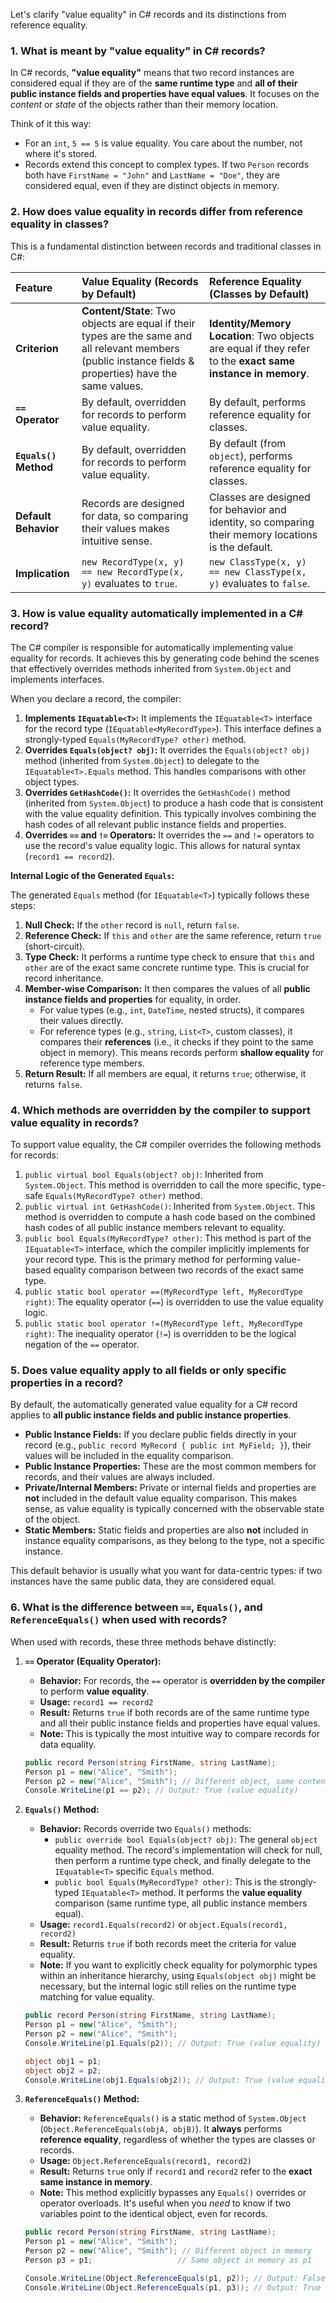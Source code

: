 Let's clarify "value equality" in C\# records and its distinctions from reference equality.

### 1\. What is meant by "value equality" in C\# records?

In C\# records, **"value equality"** means that two record instances are considered equal if they are of the **same runtime type** and **all of their public instance fields and properties have equal values**. It focuses on the *content* or *state* of the objects rather than their memory location.

Think of it this way:

  * For an `int`, `5 == 5` is value equality. You care about the number, not where it's stored.
  * Records extend this concept to complex types. If two `Person` records both have `FirstName = "John"` and `LastName = "Doe"`, they are considered equal, even if they are distinct objects in memory.

### 2\. How does value equality in records differ from reference equality in classes?

This is a fundamental distinction between records and traditional classes in C\#:

| Feature         | Value Equality (Records by Default)                                  | Reference Equality (Classes by Default)                               |
| :-------------- | :------------------------------------------------------------------- | :-------------------------------------------------------------------- |
| **Criterion** | **Content/State**: Two objects are equal if their types are the same and all relevant members (public instance fields & properties) have the same values. | **Identity/Memory Location**: Two objects are equal if they refer to the **exact same instance in memory**. |
| **`==` Operator** | By default, overridden for records to perform value equality.          | By default, performs reference equality for classes.                  |
| **`Equals()` Method** | By default, overridden for records to perform value equality.          | By default (from `object`), performs reference equality for classes.  |
| **Default Behavior** | Records are designed for data, so comparing their values makes intuitive sense. | Classes are designed for behavior and identity, so comparing their memory locations is the default. |
| **Implication** | `new RecordType(x, y) == new RecordType(x, y)` evaluates to `true`. | `new ClassType(x, y) == new ClassType(x, y)` evaluates to `false`.   |

### 3\. How is value equality automatically implemented in a C\# record?

The C\# compiler is responsible for automatically implementing value equality for records. It achieves this by generating code behind the scenes that effectively overrides methods inherited from `System.Object` and implements interfaces.

When you declare a record, the compiler:

1.  **Implements `IEquatable<T>`:** It implements the `IEquatable<T>` interface for the record type (`IEquatable<MyRecordType>`). This interface defines a strongly-typed `Equals(MyRecordType? other)` method.
2.  **Overrides `Equals(object? obj)`:** It overrides the `Equals(object? obj)` method (inherited from `System.Object`) to delegate to the `IEquatable<T>.Equals` method. This handles comparisons with other object types.
3.  **Overrides `GetHashCode()`:** It overrides the `GetHashCode()` method (inherited from `System.Object`) to produce a hash code that is consistent with the value equality definition. This typically involves combining the hash codes of all relevant public instance fields and properties.
4.  **Overrides `==` and `!=` Operators:** It overrides the `==` and `!=` operators to use the record's value equality logic. This allows for natural syntax (`record1 == record2`).

**Internal Logic of the Generated `Equals`:**

The generated `Equals` method (for `IEquatable<T>`) typically follows these steps:

1.  **Null Check:** If the `other` record is `null`, return `false`.
2.  **Reference Check:** If `this` and `other` are the same reference, return `true` (short-circuit).
3.  **Type Check:** It performs a runtime type check to ensure that `this` and `other` are of the exact same concrete runtime type. This is crucial for record inheritance.
4.  **Member-wise Comparison:** It then compares the values of all **public instance fields and properties** for equality, in order.
      * For value types (e.g., `int`, `DateTime`, nested structs), it compares their values directly.
      * For reference types (e.g., `string`, `List<T>`, custom classes), it compares their **references** (i.e., it checks if they point to the same object in memory). This means records perform **shallow equality** for reference type members.
5.  **Return Result:** If all members are equal, it returns `true`; otherwise, it returns `false`.

### 4\. Which methods are overridden by the compiler to support value equality in records?

To support value equality, the C\# compiler overrides the following methods for records:

1.  `public virtual bool Equals(object? obj)`: Inherited from `System.Object`. This method is overridden to call the more specific, type-safe `Equals(MyRecordType? other)` method.
2.  `public virtual int GetHashCode()`: Inherited from `System.Object`. This method is overridden to compute a hash code based on the combined hash codes of all public instance members relevant to equality.
3.  `public bool Equals(MyRecordType? other)`: This method is part of the `IEquatable<T>` interface, which the compiler implicitly implements for your record type. This is the primary method for performing value-based equality comparison between two records of the exact same type.
4.  `public static bool operator ==(MyRecordType left, MyRecordType right)`: The equality operator (`==`) is overridden to use the value equality logic.
5.  `public static bool operator !=(MyRecordType left, MyRecordType right)`: The inequality operator (`!=`) is overridden to be the logical negation of the `==` operator.

### 5\. Does value equality apply to all fields or only specific properties in a record?

By default, the automatically generated value equality for a C\# record applies to **all public instance fields and public instance properties**.

  * **Public Instance Fields:** If you declare public fields directly in your record (e.g., `public record MyRecord { public int MyField; }`), their values will be included in the equality comparison.
  * **Public Instance Properties:** These are the most common members for records, and their values are always included.
  * **Private/Internal Members:** Private or internal fields and properties are **not** included in the default value equality comparison. This makes sense, as value equality is typically concerned with the observable state of the object.
  * **Static Members:** Static fields and properties are also **not** included in instance equality comparisons, as they belong to the type, not a specific instance.

This default behavior is usually what you want for data-centric types: if two instances have the same public data, they are considered equal.

### 6\. What is the difference between `==`, `Equals()`, and `ReferenceEquals()` when used with records?

When used with records, these three methods behave distinctly:

1.  **`==` Operator (Equality Operator):**

      * **Behavior:** For records, the `==` operator is **overridden by the compiler** to perform **value equality**.
      * **Usage:** `record1 == record2`
      * **Result:** Returns `true` if both records are of the same runtime type and all their public instance fields and properties have equal values.
      * **Note:** This is typically the most intuitive way to compare records for data equality.

    <!-- end list -->

    ```csharp
    public record Person(string FirstName, string LastName);
    Person p1 = new("Alice", "Smith");
    Person p2 = new("Alice", "Smith"); // Different object, same content
    Console.WriteLine(p1 == p2); // Output: True (value equality)
    ```

2.  **`Equals()` Method:**

      * **Behavior:** Records override two `Equals()` methods:
          * `public override bool Equals(object? obj)`: The general `object` equality method. The record's implementation will check for null, then perform a runtime type check, and finally delegate to the `IEquatable<T>` specific `Equals` method.
          * `public bool Equals(MyRecordType? other)`: This is the strongly-typed `IEquatable<T>` method. It performs the **value equality** comparison (same runtime type, all public instance members equal).
      * **Usage:** `record1.Equals(record2)` or `object.Equals(record1, record2)`
      * **Result:** Returns `true` if both records meet the criteria for value equality.
      * **Note:** If you want to explicitly check equality for polymorphic types within an inheritance hierarchy, using `Equals(object obj)` might be necessary, but the internal logic still relies on the runtime type matching for value equality.

    <!-- end list -->

    ```csharp
    public record Person(string FirstName, string LastName);
    Person p1 = new("Alice", "Smith");
    Person p2 = new("Alice", "Smith");
    Console.WriteLine(p1.Equals(p2)); // Output: True (value equality)

    object obj1 = p1;
    object obj2 = p2;
    Console.WriteLine(obj1.Equals(obj2)); // Output: True (value equality, via object.Equals which delegates)
    ```

3.  **`ReferenceEquals()` Method:**

      * **Behavior:** `ReferenceEquals()` is a static method of `System.Object` (`Object.ReferenceEquals(objA, objB)`). It **always** performs **reference equality**, regardless of whether the types are classes or records.
      * **Usage:** `Object.ReferenceEquals(record1, record2)`
      * **Result:** Returns `true` only if `record1` and `record2` refer to the **exact same instance in memory**.
      * **Note:** This method explicitly bypasses any `Equals()` overrides or operator overloads. It's useful when you *need* to know if two variables point to the identical object, even for records.

    <!-- end list -->

    ```csharp
    public record Person(string FirstName, string LastName);
    Person p1 = new("Alice", "Smith");
    Person p2 = new("Alice", "Smith"); // Different object in memory
    Person p3 = p1;                   // Same object in memory as p1

    Console.WriteLine(Object.ReferenceEquals(p1, p2)); // Output: False (different objects)
    Console.WriteLine(Object.ReferenceEquals(p1, p3)); // Output: True (same object)
    ```